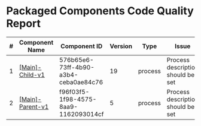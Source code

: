 # Packaged Components Code Quality Report
|#|Component Name|Component ID|Version|Type|Issue|Issue Type|Priority|
|---|---|---|---|---|---|---|---|
|1|[[Main]-Child-v1](Report/Training-Darko-Mirchevski/Root/Parent/Child/[Main]-Child-v1.xml)|576b65e6-73ff-4b90-a3b4-ceba0ae84c76|19|process|Process description should be set|CODE_SMELL|MINOR|
|2|[[Main]-Parent-v1](Report/Training-Darko-Mirchevski/Root/Parent/Parent2/[Main]-Parent-v1.xml)|f96f03f5-1f98-4575-8aa9-1162093014cf|5|process|Process description should be set|CODE_SMELL|MINOR|
